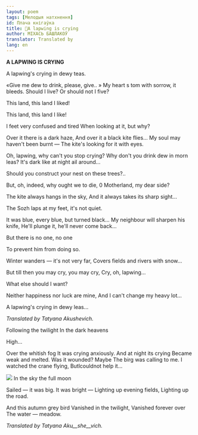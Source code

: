 ```yaml
---
layout: poem
tags: [Мелодыя натхнення]
id: Плача кнігаўка
title: 🚧A lapwing is crying
author: МІХАСЬ БАШЛАКОЎ
translator: Translated by 
lang: en
---
```



 
**A LAPWING IS CRYING**

A lapwing's crying in dewy teas.

«Give me dew to drink, please, give.. » My heart s tom with sorrow, it bleeds. Should I live? Or should not I five?

This land, this land I liked!

This land, this land I like!

I feet very confused and tired When looking at it, but why?

Over it there is a dark haze, And over it a black kite flies... My soul may haven't been burnt — The kite's looking for it with eyes.

Oh, lapwing, why can't you stop crying? Why don't you drink dew in morn leas? It's dark like at night ail around...

Should you construct your nest on these trees?..

But, oh, indeed, why ought we to die, 0 Motherland, my dear side?

The kite always hangs in the sky, And it always takes its sharp sight...

The Sozh laps at my feet, it's not quiet.

It was blue, every blue, but turned black... My neighbour will sharpen his knife, He'll plunge it, he'll never come back...

But there is no one, no one

To prevent him from doing so.

Winter wanders — it's not very far, Covers fields and rivers with snow...

But till then you may cry, you may cry, Cry, oh, lapwing...

What else should I want?

Neither happiness nor luck are mine, And I can't change my heavy lot...

A lapwing's crying in dewy leas...

_Translated by Tatyana Akushevich._



Following the twilight In the  dark heavens

High...

Over the whitish fog It  was crying anxiously. And  at night  its crying Became weak and melted. Was it wounded? Maybe The birg was calling to me. I watched the crane flying, Butlcouldnot  help  it...

![](2022-%D0%9C%D1%96%D0%BD%D1%81%D0%BA-%D0%BB%D1%83%D1%87%D0%BD%D0%B0%D1%81%D1%86%D1%8C-%D0%BC%D1%96%D0%BA%D0%BE%D0%BB%D0%B0-%D0%BC%D1%8F%D1%82%D0%BB%D1%96%D1%86%D0%BA%D1%96_html_c8f0723057f5b579.png) In the sky the full moon

Sailed —  it was big. It was bright — Lighting up evening fields, Lighting up the road.

And this autumn grey bird Vanished in the twilight, Vanished forever over The water — meadow.

_Translated by Tatyana Aku__she__vich._
